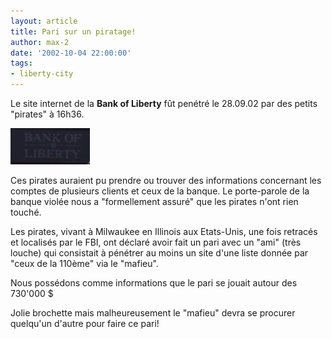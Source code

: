 ```yaml
---
layout: article
title: Pari sur un piratage!
author: max-2
date: '2002-10-04 22:00:00'
tags:
- liberty-city
---
```


Le site internet de la **Bank of Liberty** fût penétré le 28.09.02 par des petits "pirates" à 16h36.

![](  /content/images/v1/user20/bankofliberty.jpg)

Ces pirates auraient pu prendre ou trouver des informations concernant les comptes de plusieurs clients et ceux de la banque. Le porte-parole de la banque violée nous a "formellement assuré" que les pirates n'ont rien touché.

Les pirates, vivant à Milwaukee en Illinois aux Etats-Unis, une fois retracés et localisés par le FBI, ont déclaré avoir fait un pari avec un "ami" (très louche) qui consistait à pénétrer au moins un site d'une liste donnée par "ceux de la 110ème" via le "mafieu".

Nous possédons comme informations que le pari se jouait autour des 730'000 $

Jolie brochette mais malheureusement le "mafieu" devra se procurer quelqu'un d'autre pour faire ce pari!

<!--kg-card-end: markdown-->
